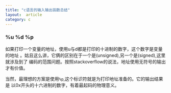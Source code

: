 ```yaml
---
title: "c语言的输入输出函数总结"
layout:  article 
category: c
---
```


### %u %d %p

如果打印一个变量的地址，使用u与d都是打印的十进制的数字，这个数字是变量的地址
。姑且这么讲，它俩的区别在于一个是(unsigned),另一个是(signed),这里就涉及到了
编码的范围问题。按照stackoverflow的说法，地址使用无符号的输出才有价值。

当然，最理想的方案是使用`%p`,这个标识符就是为打印地址准备的。它的输出结果是
以0x开头的十六进制的数字，有着最起码的物理意义。

